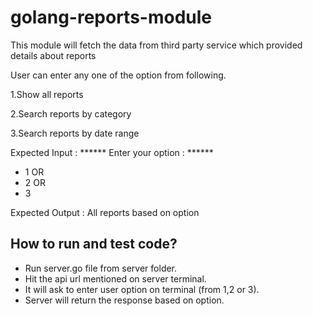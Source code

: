 # golang-reports-module

This module will fetch the data from third party service which provided details about reports
  
  User can enter any one of the option from following.
  
   1.Show all reports
   
   2.Search reports by category
   
   3.Search reports by date range

 Expected Input :
 ****** Enter your option : ******
 * 1  OR
 * 2 OR
 * 3

 Expected Output : All reports based on option
 
 ## How to run and test code?
 
 - Run server.go file from server folder.
 - Hit the api url mentioned on server terminal.
 - It will ask to enter user option on terminal (from 1,2 or 3).
 - Server will return the response based on option.
 

